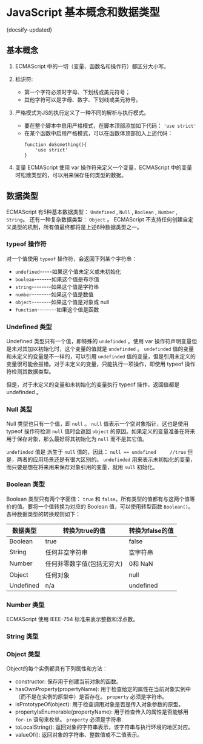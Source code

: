 
# JavaScript 基本概念和数据类型
{docsify-updated}

## 基本概念
1. ECMAScript 中的一切（变量、函数名和操作符）都区分大小写。
2. 标识符:
    + 第一个字符必须时字母、下划线或美元符号；
    + 其他字符可以是字母、数字、下划线或美元符号。

3. 严格模式为JS的执行定义了一种不同的解析与执行模式。
   + 要在整个脚本中启用严格模式，在脚本顶部添加如下代码： `'use strict'`
   + 在某个函数中启用严格模式，可以在函数体顶部加入上述代码：
        ```
        function doSomething(){
            'use strict'
        }
        ```
4. 变量
ECMAScript 使用 var 操作符来定义一个变量，ECMAScript 中的变量时松散类型的，可以用来保存任何类型的数据。

## 数据类型
ECMAScript 有5种基本数据类型： `Undefined` , `Null` , `Boolean` , `Number` , `String`。
还有一种复杂数据类型： `Object` 。
ECMAScript 不支持任何创建自定义类型的机制，所有值最终都将是上述6种数据类型之一。

### typeof 操作符
对一个值使用 `typeof` 操作符，会返回下列某个字符串：
+ `undefined`-----如果这个值未定义或未初始化
+ `boolean`-------如果这个值是布尔值
+ `string`--------如果这个值是字符串
+ `number`--------如果这个值是数值
+ `object`--------如果这个值是对象或 null
+ `function`--------如果这个值是函数


### Undefined 类型
Undefined 类型只有一个值，即特殊的 `undefinded` 。使用 var 操作符声明变量但是未对其加以初始化时，这个变量的值就是 `undefinded` 。
`undefinded` 值的变量和未定义的变量是不一样的，可以引用 `undefinded` 值的变量，但是引用未定义的变量很可能会报错。对于未定义的变量，只能执行一项操作，即使用 typeof 操作符检测其数据类型。

但是，对于未定义的变量和未初始化的变量执行 typeof 操作，返回值都是 undefinded 。

### Null 类型
Null 类型也只有一个值，即 `null` 。 `null` 值表示一个空对象指针，这也是使用 typeof 操作符检测 `null` 值时会返回 `object` 的原因。如果定义的变量准备在将来用于保存对象，那么最好将其初始化为 `null` 而不是其它值。

`undefinded` 值是 派生于 `null` 值的，因此：
```null == undefined     //true```
但是，两者的应用场景还是有很大区别的。 `undefinded` 用来表示未初始化的变量，而只要是想在将来用来保存对象引用的变量，就用 `null` 初始化。

### Boolean 类型
Boolean 类型只有两个字面值： `true` 和 `false`。所有类型的值都有与这两个值等价的值。要将一个值转换为对应的 Boolean 值，可以使用转型函数 `Boolean()`。
各种数据类型的转换规则如下：

|数据类型|转换为true的值|转换为false的值|
|--|--|--|
|Boolean|true|false|
|String|任何非空字符串|空字符串|
|Number|任何非零数字值(包括无穷大)|0和 NaN|
|Object|任何对象|null|
|Undefined|n/a|undefined|

### Number 类型
ECMAScript 使用 IEEE-754 标准来表示整数和浮点数。


### String 类型

### Object 类型
Object的每个实例都具有下列属性和方法：
+ constructor: 保存用于创建当前对象的函数。
+ hasOwnProperty(propertyName): 用于检查给定的属性在当前对象实例中（而不是在实例的原型中）是否存在。 `property` 必须是字符串。
+ isPrototypeOf(object): 用于检查调用对象是否是传入对象参数的原型。
+ propertyIsEnumerable(propertyName): 用于检查传入的属性是否能够用 `for-in` 语句来枚举。 `property` 必须是字符串.
+ toLocalString(): 返回对象的字符串表示，该字符串与执行环境的地区对应。
+ valueOf(): 返回对象的字符串、整数值或不二值表示。